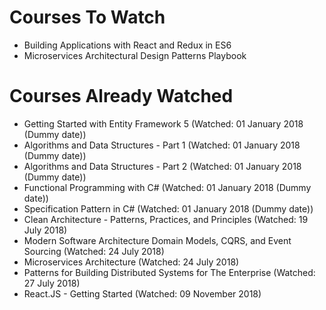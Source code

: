 # Courses To Watch
- Building Applications with React and Redux in ES6
- Microservices Architectural Design Patterns Playbook


# Courses Already Watched
- Getting Started with Entity Framework 5 (Watched: 01 January 2018 (Dummy date))
- Algorithms and Data Structures - Part 1 (Watched: 01 January 2018 (Dummy date))
- Algorithms and Data Structures - Part 2 (Watched: 01 January 2018 (Dummy date))
- Functional Programming with C# (Watched: 01 January 2018 (Dummy date))
- Specification Pattern in C# (Watched: 01 January 2018 (Dummy date))
- Clean Architecture - Patterns, Practices, and Principles (Watched: 19 July 2018)
- Modern Software Architecture Domain Models, CQRS, and Event Sourcing (Watched: 24 July 2018)
- Microservices Architecture (Watched: 24 July 2018)
- Patterns for Building Distributed Systems for The Enterprise (Watched: 27 July 2018)
- React.JS - Getting Started (Watched: 09 November 2018)


